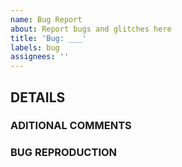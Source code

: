 ```yaml
---
name: Bug Report
about: Report bugs and glitches here
title: 'Bug: ___'
labels: bug
assignees: ''
---
```


## **DETAILS**  

### **ADITIONAL COMMENTS**
  <!---
  Give additional comments and details in this section
  -->
### **BUG REPRODUCTION**
  <!---
  Provide steps on how to reproduce the bug in this section
  -->
  
